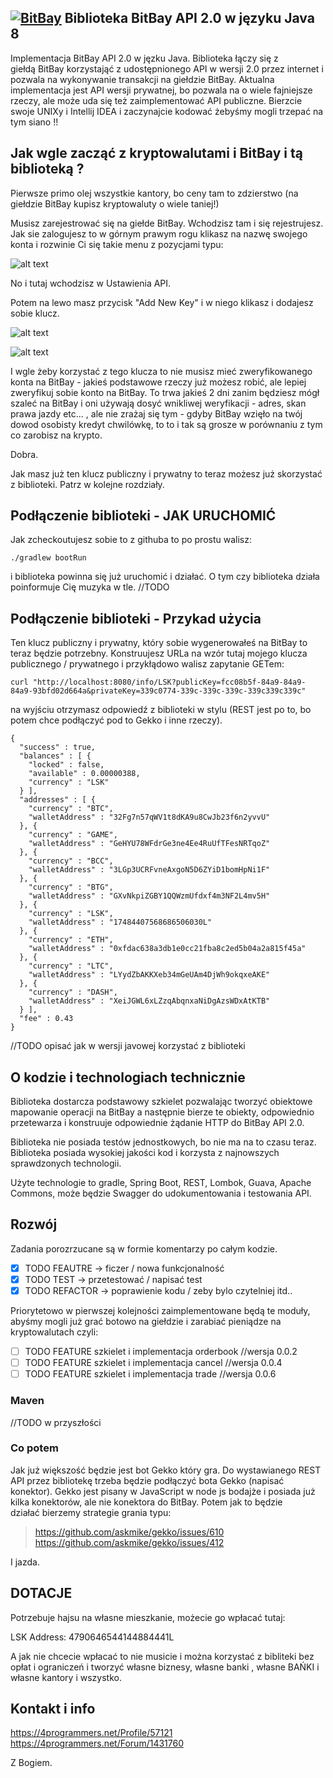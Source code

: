 ## [![BitBay](http://kryptowalutownia.pl/filestore/logos/exchanges/BITBAY.png)](https://github.com/karaa-m/bitbay) Biblioteka BitBay API 2.0 w języku Java 8

Implementacja BitBay API 2.0 w jęzku Java. Biblioteka łączy się z giełdą BitBay korzystająć z udostępnionego API
w wersji 2.0 przez internet i pozwala na wykonywanie transakcji na giełdzie BitBay. Aktualna implementacja jest API
wersji prywatnej, bo pozwala na o wiele fajniejsze rzeczy, ale może uda się też zaimplementować API publiczne.
Bierzcie swoje UNIXy i Intellij IDEA i zaczynajcie kodować żebyśmy mogli trzepać na tym siano !!

## Jak wgle zacząć z kryptowalutami i BitBay i tą biblioteką ?

Pierwsze primo olej wszystkie kantory, bo ceny tam to zdzierstwo
(na giełdzie BitBay kupisz kryptowaluty o wiele taniej!)

Musisz zarejestrować się na giełde BitBay. Wchodzisz tam i się rejestrujesz.
Jak sie zalogujesz to w górnym prawym rogu klikasz na nazwę swojego konta i rozwinie Ci się takie menu z pozycjami typu:

![alt text](https://image.ibb.co/c0MF7G/jeden.png)

No i tutaj wchodzisz w Ustawienia API.

Potem na lewo masz przycisk "Add New Key" i w niego klikasz i dodajesz sobie klucz.

![alt text](https://image.ibb.co/kOkE1b/dwa.png)

![alt text](https://image.ibb.co/jynYuw/trzy.png)


I wgle żeby korzystać z tego klucza to nie musisz mieć zweryfikowanego konta na BitBay - jakieś podstawowe rzeczy
już możesz robić, ale lepiej zweryfikuj sobie konto na BitBay. To trwa jakieś 2 dni zanim będziesz mógł szaleć na BitBay
i oni używają dosyć wnikliwej weryfikacji - adres, skan prawa jazdy etc... , ale nie zrażaj się tym - gdyby
BitBay wzięło na twój dowod osobisty kredyt chwilówkę, to to i tak są grosze w porównaniu z tym co zarobisz na krypto.

 Dobra.
 
 Jak masz już ten klucz publiczny i prywatny to teraz możesz już skorzystać z biblioteki.
 Patrz w kolejne rozdziały.
 
## Podłączenie biblioteki - JAK URUCHOMIĆ
Jak zcheckoutujesz sobie to z githuba to po prostu walisz:  
```
./gradlew bootRun
```

i biblioteka powinna się już uruchomić i działać. O tym czy biblioteka działa poinformuje Cię muzyka w tle.
//TODO

## Podłączenie biblioteki - Przykad użycia

Ten klucz publiczny i prywatny, który sobie wygenerowałeś na BitBay to teraz będzie potrzebny.
Konstruujesz URLa na wzór tutaj mojego klucza publicznego / prywatnego i przykłądowo walisz zapytanie GETem:

```
curl "http://localhost:8080/info/LSK?publicKey=fcc08b5f-84a9-84a9-84a9-93bfd02d664a&privateKey=339c0774-339c-339c-339c-339c339c339c"
```

na wyjściu otrzymasz odpowiedź z biblioteki w stylu (REST jest po to, bo potem chce podłączyć pod to Gekko i inne rzeczy).

```
{
  "success" : true,
  "balances" : [ {
    "locked" : false,
    "available" : 0.00000388,
    "currency" : "LSK"
  } ],
  "addresses" : [ {
    "currency" : "BTC",
    "walletAddress" : "32Fg7n57qWV1t8dKA9u8CwJb23f6n2yvvU"
  }, {
    "currency" : "GAME",
    "walletAddress" : "GeHYU78WFdrGe3ne4Ee4RuUfTFesNRTqoZ"
  }, {
    "currency" : "BCC",
    "walletAddress" : "3LGp3UCRFvneAxgoN5D6ZYiD1bomHpNi1F"
  }, {
    "currency" : "BTG",
    "walletAddress" : "GXvNkpiZGBY1QQWzmUfdxf4m3NF2L4mv5H"
  }, {
    "currency" : "LSK",
    "walletAddress" : "17484407568686506030L"
  }, {
    "currency" : "ETH",
    "walletAddress" : "0xfdac638a3db1e0cc21fba8c2ed5b04a2a815f45a"
  }, {
    "currency" : "LTC",
    "walletAddress" : "LYydZbAKKXeb34mGeUAm4DjWh9okqxeAKE"
  }, {
    "currency" : "DASH",
    "walletAddress" : "XeiJGWL6xLZzqAbqnxaNiDgAzsWDxAtKTB"
  } ],
  "fee" : 0.43
}
```
//TODO opisać jak w wersji javowej korzystać z biblioteki

## O kodzie i technologiach technicznie

Biblioteka dostarcza podstawowy szkielet pozwalając tworzyć obiektowe mapowanie operacji na BitBay a następnie
bierze te obiekty, odpowiednio przetewarza i konstruuje odpowiednie żądanie HTTP do BitBay API 2.0.

Biblioteka nie posiada testów jednostkowych, bo nie ma na to czasu teraz.
Biblioteka posiada wysokiej jakości kod i korzysta z najnowszych sprawdzonych technologii.

Użyte technologie to gradle, Spring Boot, REST, Lombok, Guava, Apache Commons, może będzie Swagger do udokumentowania
i testowania API.


## Rozwój

Zadania porozrzucane są w formie komentarzy po całym kodzie.
* [X] TODO FEAUTRE -> ficzer / nowa funkcjonalność
* [X] TODO TEST -> przetestować / napisać test
* [X] TODO REFACTOR -> poprawienie kodu / zeby bylo czytelniej itd..

Priorytetowo w pierwszej kolejności zaimplementowane będą te moduły,
abyśmy mogli już grać botowo na giełdzie i zarabiać pieniądze na kryptowalutach czyli:

* [ ] TODO FEATURE szkielet i implementacja orderbook      //wersja 0.0.2
* [ ] TODO FEATURE szkielet i implementacja cancel         //wersja 0.0.4
* [ ] TODO FEATURE szkielet i implementacja trade          //wersja 0.0.6

### Maven

//TODO w przyszłości


### Co potem

Jak już większość będzie jest bot Gekko który gra. Do wystawianego REST API przez bibliotekę trzeba będzie podłączyć
bota Gekko (napisać konektor). Gekko jest pisany w JavaScript w node js bodajże i posiada już kilka konektorów, ale
nie konektora do BitBay.  Potem jak to będzie działać bierzemy strategie grania typu:

> https://github.com/askmike/gekko/issues/610
> https://github.com/askmike/gekko/issues/412

I jazda.

## DOTACJE

Potrzebuje hajsu na własne mieszkanie, możecie go wpłacać tutaj:

LSK Address: 4790646544144884441L

A jak nie chcecie wpłacać to nie musicie i można korzystać z bibliteki bez opłat i ograniczeń i tworzyć
własne biznesy, własne banki , własne BAŃKI i własne kantory i wszystko.

## Kontakt i info

https://4programmers.net/Profile/57121
https://4programmers.net/Forum/1431760



Z Bogiem.

